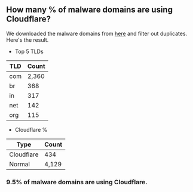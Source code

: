 ## How many % of malware domains are using Cloudflare?


We downloaded the malware domains from [here](https://urlhaus.abuse.ch) and filter out duplicates.
Here's the result.


[//]: # (start replacement)


- Top 5 TLDs

| TLD | Count |
| --- | --- |
| com | 2,360 |
| br | 368 |
| in | 317 |
| net | 142 |
| org | 115 |


- Cloudflare %

| Type | Count |
| --- | --- |
| Cloudflare | 434 |
| Normal | 4,129 |


### 9.5% of malware domains are using Cloudflare.